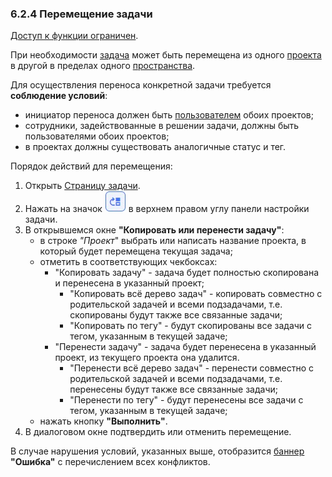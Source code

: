 ### 6.2.4 Перемещение задачи

[Доступ к функции ограничен](9_roles_&_access/9.2_access.md).  

При необходимости [задача](6_task/6_task.md) может быть перемещена из одного [проекта](5_project/5_project.md) в другой в пределах одного [пространства](4_workspace/4.1_me_workspaces.md).  

Для осуществления переноса конкретной задачи требуется **соблюдение условий**:

- инициатор переноса должен быть [пользователем](5_project/5.3_members/5.3_members.md) обоих проектов;
- сотрудники, задействованные в решении задачи, должны быть пользователями обоих проектов;
- в проектах должны существовать аналогичные статус и тег.  

Порядок действий для перемещения:  

1. Открыть [Страницу задачи](6.2_task_page.md).  
2. Нажать на значок ![перенос задачи](/imgs/перенос_задачи.jpg) в верхнем правом углу панели настройки задачи.  
3. В открывшемся окне **"Копировать или перенести задачу"**:  
   - в строке *"Проект*" выбрать или написать название проекта, в который будет перемещена текущая задача;
   - отметить в соответствующих чекбоксах:
      - "Копировать задачу" - задача будет полностью скопирована и перенесена в указанный проект;
         - "Копировать всё дерево задач" - копировать совместно с родительской задачей и всеми подзадачами, т.е. скопированы будут также все связанные задачи;
         - "Копировать по тегу" - будут скопированы все задачи с тегом, указанным в текущей задаче;
      - "Перенести задачу" - задача будет перенесена в указанный проект, из текущего проекта она удалится. 
         - "Перенести всё дерево задач" - перенести совместно с родительской задачей и всеми подзадачами, т.е. перенесены будут также все связанные задачи;
         - "Перенести по тегу" - будут перенесены все задачи с тегом, указанным в текущей задаче;
   - нажать кнопку **"Выполнить"**.
4. В диалоговом окне подтвердить или отменить перемещение.  

В случае нарушения условий, указанных выше, отобразится [баннер](10_general_operations/10.1_banners.md) **"Ошибка"** с перечислением всех конфликтов.
